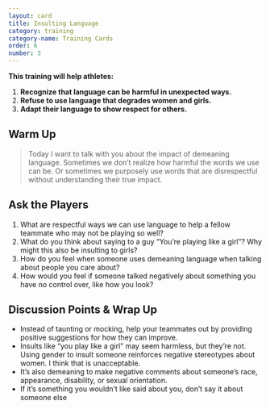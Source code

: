 ```yaml
---
layout: card
title: Insulting Language
category: training
category-name: Training Cards
order: 6
number: 3
---
```


**This training will help athletes:**
1. **Recognize that language can be harmful in unexpected ways.**
2. **Refuse to use language that degrades women and girls.**
3. **Adapt their language to show respect for others.**

Warm Up
-------
<blockquote>
Today I want to 
talk with you about the 
impact of demeaning 
language. Sometimes we 
don’t realize how 
harmful the words we use 
can be. Or sometimes we 
purposely use words that 
are disrespectful 
without understanding 
their true impact.
</blockquote>

Ask the Players
---------------
1. What are respectful ways we can use 
language to help a fellow teammate who 
may not be playing so well?
2. What do you think about saying to 
a guy “You’re playing like a girl”? Why 
might this also be insulting to girls?
3. How do you feel when someone uses 
demeaning language when talking about 
people you care about?
4. How would you feel if someone talked 
negatively about something you have no 
control over, like how you look?

Discussion Points & Wrap Up
---------------------------
- Instead of taunting or mocking, help 
your teammates out by providing positive 
suggestions for how they can improve.
- Insults like “you play like a girl” may 
seem harmless, but they’re not. Using 
gender to insult someone reinforces 
negative stereotypes about women. 
I think that is unacceptable.
- It’s also demeaning to make negative 
comments about someone’s race, 
appearance, disability, or sexual orientation.
- If it’s something you wouldn’t like said 
about you, don’t say it about someone else
